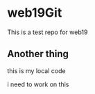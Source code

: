 # web19Git
This is a test repo for web19
## Another thing

this is my local code

i need to work on this

